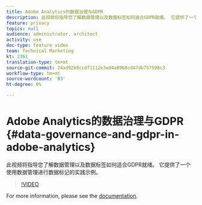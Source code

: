 ```yaml
---
title: Adobe Analytics的数据治理与GDPR
description: 此视频将指导您了解数据管理以及数据标签如何适合GDPR就绪。 它提供了一个使用数据管理进行数据标记的实践示例。
feature: privacy
topics: null
audience: administrator, architect
activity: use
doc-type: feature video
team: Technical Marketing
kt: 2361
translation-type: tm+mt
source-git-commit: 24ad92b0ccdf1112e3ed4a0968cd47db757598c3
workflow-type: tm+mt
source-wordcount: '83'
ht-degree: 0%

---
```



# Adobe Analytics的数据治理与GDPR {#data-governance-and-gdpr-in-adobe-analytics}

此视频将指导您了解数据管理以及数据标签如何适合GDPR就绪。 它提供了一个使用数据管理进行数据标记的实践示例。

>[!VIDEO](https://video.tv.adobe.com/v/25455/?quality=12)

For more information, please see the [documentation](https://marketing.adobe.com/resources/help/en_US/analytics/gdpr/).